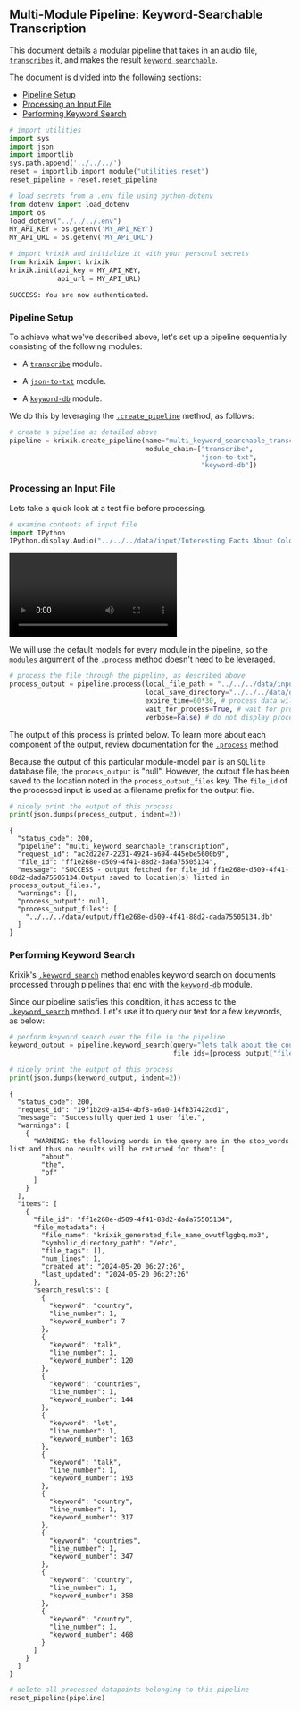 ## Multi-Module Pipeline: Keyword-Searchable Transcription

This document details a modular pipeline that takes in an audio file, [`transcribes`](../../modules/ai_model_modules/transcribe_module.md) it, and makes the result [`keyword searchable`](../../system/search_methods/keyword_search_method.md).

The document is divided into the following sections:

- [Pipeline Setup](#pipeline-setup)
- [Processing an Input File](#processing-an-input-file)
- [Performing Keyword Search](#performing-keyword-search)


```python
# import utilities
import sys 
import json
import importlib
sys.path.append('../../../')
reset = importlib.import_module("utilities.reset")
reset_pipeline = reset.reset_pipeline

# load secrets from a .env file using python-dotenv
from dotenv import load_dotenv
import os
load_dotenv("../../../.env")
MY_API_KEY = os.getenv('MY_API_KEY')
MY_API_URL = os.getenv('MY_API_URL')

# import krixik and initialize it with your personal secrets
from krixik import krixik
krixik.init(api_key = MY_API_KEY, 
            api_url = MY_API_URL)
```

    SUCCESS: You are now authenticated.


### Pipeline Setup

To achieve what we've described above, let's set up a pipeline sequentially consisting of the following modules:

- A [`transcribe`](../../modules/ai_model_modules/transcribe_module.md) module.

- A [`json-to-txt`](../../modules/support_function_modules/json-to-txt_module.md) module.

- A [`keyword-db`](../../modules/database_modules/keyword-db_module.md) module.

We do this by leveraging the [`.create_pipeline`](../../system/pipeline_creation/create_pipeline.md) method, as follows:


```python
# create a pipeline as detailed above
pipeline = krixik.create_pipeline(name="multi_keyword_searchable_transcription",
                                  module_chain=["transcribe",
                                                "json-to-txt",
                                                "keyword-db"])
```

### Processing an Input File

Lets take a quick look at a test file before processing.


```python
# examine contents of input file
import IPython
IPython.display.Audio("../../../data/input/Interesting Facts About Colombia.mp3")
```




<video src="../../../data/input/Interesting Facts About Colombia.mp4" controls  >
      Your browser does not support the <code>video</code> element.
    </video>



We will use the default models for every module in the pipeline, so the [`modules`](../../system/parameters_processing_files_through_pipelines/process_method.md#selecting-models-via-the-modules-argument) argument of the [`.process`](../../system/parameters_processing_files_through_pipelines/process_method.md) method doesn't need to be leveraged.


```python
# process the file through the pipeline, as described above
process_output = pipeline.process(local_file_path = "../../../data/input/Interesting Facts About Colombia.mp3", # the initial local filepath where the input file is stored
                                  local_save_directory="../../../data/output", # the local directory that the output file will be saved to
                                  expire_time=60*30, # process data will be deleted from the Krixik system in 30 minutes
                                  wait_for_process=True, # wait for process to complete before returning IDE control to user
                                  verbose=False) # do not display process update printouts upon running code
```

The output of this process is printed below. To learn more about each component of the output, review documentation for the [`.process`](../../system/parameters_processing_files_through_pipelines/process_method.md) method.

Because the output of this particular module-model pair is an `SQLlite` database file, the `process_output` is "null". However, the output file has been saved to the location noted in the `process_output_files` key.  The `file_id` of the processed input is used as a filename prefix for the output file.


```python
# nicely print the output of this process
print(json.dumps(process_output, indent=2))
```

    {
      "status_code": 200,
      "pipeline": "multi_keyword_searchable_transcription",
      "request_id": "ac2d22e7-2231-4924-a694-445ebe5600b9",
      "file_id": "ff1e268e-d509-4f41-88d2-dada75505134",
      "message": "SUCCESS - output fetched for file_id ff1e268e-d509-4f41-88d2-dada75505134.Output saved to location(s) listed in process_output_files.",
      "warnings": [],
      "process_output": null,
      "process_output_files": [
        "../../../data/output/ff1e268e-d509-4f41-88d2-dada75505134.db"
      ]
    }


### Performing Keyword Search

Krixik's [`.keyword_search`](../../system/search_methods/keyword_search_method.md) method enables keyword search on documents processed through pipelines that end with the [`keyword-db`](../../modules/database_modules/keyword-db_module.md) module.

Since our pipeline satisfies this condition, it has access to the [`.keyword_search`](../../system/search_methods/keyword_search_method.md) method. Let's use it to query our text for a few keywords, as below:


```python
# perform keyword search over the file in the pipeline
keyword_output = pipeline.keyword_search(query="lets talk about the country of Colombia", 
                                         file_ids=[process_output["file_id"]])

# nicely print the output of this process
print(json.dumps(keyword_output, indent=2))
```

    {
      "status_code": 200,
      "request_id": "19f1b2d9-a154-4bf8-a6a0-14fb37422dd1",
      "message": "Successfully queried 1 user file.",
      "warnings": [
        {
          "WARNING: the following words in the query are in the stop_words list and thus no results will be returned for them": [
            "about",
            "the",
            "of"
          ]
        }
      ],
      "items": [
        {
          "file_id": "ff1e268e-d509-4f41-88d2-dada75505134",
          "file_metadata": {
            "file_name": "krixik_generated_file_name_owutflggbq.mp3",
            "symbolic_directory_path": "/etc",
            "file_tags": [],
            "num_lines": 1,
            "created_at": "2024-05-20 06:27:26",
            "last_updated": "2024-05-20 06:27:26"
          },
          "search_results": [
            {
              "keyword": "country",
              "line_number": 1,
              "keyword_number": 7
            },
            {
              "keyword": "talk",
              "line_number": 1,
              "keyword_number": 120
            },
            {
              "keyword": "countries",
              "line_number": 1,
              "keyword_number": 144
            },
            {
              "keyword": "let",
              "line_number": 1,
              "keyword_number": 163
            },
            {
              "keyword": "talk",
              "line_number": 1,
              "keyword_number": 193
            },
            {
              "keyword": "country",
              "line_number": 1,
              "keyword_number": 317
            },
            {
              "keyword": "countries",
              "line_number": 1,
              "keyword_number": 347
            },
            {
              "keyword": "country",
              "line_number": 1,
              "keyword_number": 358
            },
            {
              "keyword": "country",
              "line_number": 1,
              "keyword_number": 468
            }
          ]
        }
      ]
    }



```python
# delete all processed datapoints belonging to this pipeline
reset_pipeline(pipeline)
```
